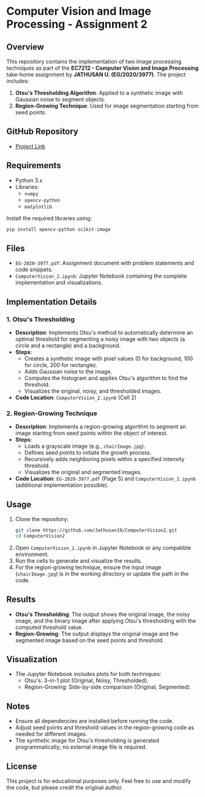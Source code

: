 # Computer Vision and Image Processing - Assignment 2

## Overview
This repository contains the implementation of two image processing techniques as part of the **EC7212 - Computer Vision and Image Processing** take-home assignment by **JATHUSAN U. (EG/2020/3977)**. The project includes:

1. **Otsu's Thresholding Algorithm**: Applied to a synthetic image with Gaussian noise to segment objects.
2. **Region-Growing Technique**: Used for image segmentation starting from seed points.

## GitHub Repository
- [Project Link](https://github.com/Jathusan19//Computer_Vision2)

## Requirements
- Python 3.x
- Libraries:
  - `numpy`
  - `opencv-python`
  - `matplotlib`

Install the required libraries using:
```bash
pip install opencv-python scikit-image
```

## Files
- `EG-2020-3977.pdf`: Assignment document with problem statements and code snippets.
- `ComputerVision_2.ipynb`: Jupyter Notebook containing the complete implementation and visualizations.

## Implementation Details

### 1. Otsu's Thresholding
- **Description**: Implements Otsu's method to automatically determine an optimal threshold for segmenting a noisy image with two objects (a circle and a rectangle) and a background.
- **Steps**:
  - Creates a synthetic image with pixel values (0 for background, 100 for circle, 200 for rectangle).
  - Adds Gaussian noise to the image.
  - Computes the histogram and applies Otsu's algorithm to find the threshold.
  - Visualizes the original, noisy, and thresholded images.
- **Code Location**: `ComputerVision_2.ipynb` (Cell 2)

### 2. Region-Growing Technique
- **Description**: Implements a region-growing algorithm to segment an image starting from seed points within the object of interest.
- **Steps**:
  - Loads a grayscale image (e.g., `chairImage.jpg`).
  - Defines seed points to initiate the growth process.
  - Recursively adds neighboring pixels within a specified intensity threshold.
  - Visualizes the original and segmented images.
- **Code Location**: `EG-2020-3977.pdf` (Page 5) and `ComputerVision_2.ipynb` (additional implementation possible).

## Usage
1. Clone the repository:
   ```bash
   git clone https://github.com/Jathusan19/ComputerVision2.git
   cd ComputerVision2
   ```
2. Open `ComputerVision_2.ipynb` in Jupyter Notebook or any compatible environment.
3. Run the cells to generate and visualize the results.
4. For the region-growing technique, ensure the input image (`chairImage.jpg`) is in the working directory or update the path in the code.

## Results
- **Otsu's Thresholding**: The output shows the original image, the noisy image, and the binary image after applying Otsu's thresholding with the computed threshold value.
- **Region-Growing**: The output displays the original image and the segmented image based on the seed points and threshold.

## Visualization
- The Jupyter Notebook includes plots for both techniques:
  - Otsu's: 3-in-1 plot (Original, Noisy, Thresholded).
  - Region-Growing: Side-by-side comparison (Original, Segmented).

## Notes
- Ensure all dependencies are installed before running the code.
- Adjust seed points and threshold values in the region-growing code as needed for different images.
- The synthetic image for Otsu's thresholding is generated programmatically; no external image file is required.

## License
This project is for educational purposes only. Feel free to use and modify the code, but please credit the original author.
